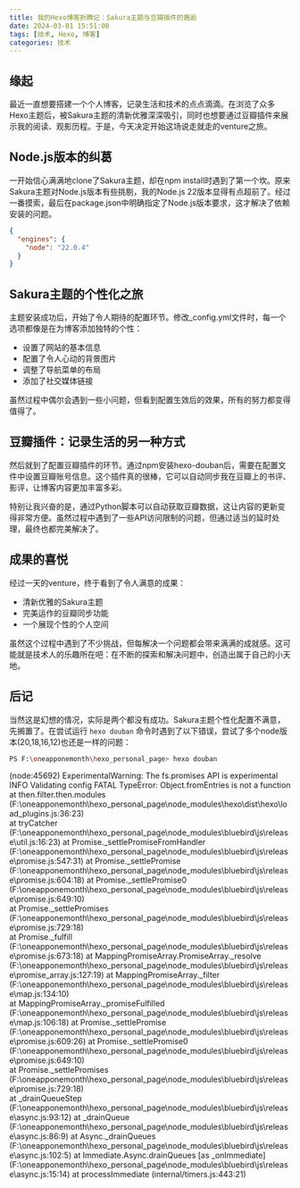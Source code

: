 ```yaml
---
title: 我的Hexo博客折腾记：Sakura主题与豆瓣插件的邂逅
date: 2024-03-01 15:51:00
tags: [技术, Hexo, 博客]
categories: 技术
---
```


## 缘起

最近一直想要搭建一个个人博客，记录生活和技术的点点滴滴。在浏览了众多Hexo主题后，被Sakura主题的清新优雅深深吸引，同时也想要通过豆瓣插件来展示我的阅读、观影历程。于是，今天决定开始这场说走就走的venture之旅。

## Node.js版本的纠葛

一开始信心满满地clone了Sakura主题，却在npm install时遇到了第一个坎。原来Sakura主题对Node.js版本有些挑剔，我的Node.js 22版本显得有点超前了。经过一番摸索，最后在package.json中明确指定了Node.js版本要求，这才解决了依赖安装的问题。

```json
{
  "engines": {
    "node": "22.0.4"
  }
}
```

## Sakura主题的个性化之旅

主题安装成功后，开始了令人期待的配置环节。修改_config.yml文件时，每一个选项都像是在为博客添加独特的个性：

- 设置了网站的基本信息
- 配置了令人心动的背景图片
- 调整了导航菜单的布局
- 添加了社交媒体链接

虽然过程中偶尔会遇到一些小问题，但看到配置生效后的效果，所有的努力都变得值得了。

## 豆瓣插件：记录生活的另一种方式

然后就到了配置豆瓣插件的环节。通过npm安装hexo-douban后，需要在配置文件中设置豆瓣账号信息。这个插件真的很棒，它可以自动同步我在豆瓣上的书评、影评，让博客内容更加丰富多彩。

特别让我兴奋的是，通过Python脚本可以自动获取豆瓣数据，这让内容的更新变得非常方便。虽然过程中遇到了一些API访问限制的问题，但通过适当的延时处理，最终也都完美解决了。

## 成果的喜悦

经过一天的venture，终于看到了令人满意的成果：
- 清新优雅的Sakura主题
- 完美运作的豆瓣同步功能
- 一个展现个性的个人空间

虽然这个过程中遇到了不少挑战，但每解决一个问题都会带来满满的成就感。这可能就是技术人的乐趣所在吧：在不断的探索和解决问题中，创造出属于自己的小天地。

## 后记

当然这是幻想的情况，实际是两个都没有成功。Sakura主题个性化配置不满意，先搁置了。在尝试运行 `hexo douban` 命令时遇到了以下错误，尝试了多个node版本(20,18,16,12)也还是一样的问题：

```bash
PS F:\oneapponemonth\hexo_personal_page> hexo douban
```
(node:45692) ExperimentalWarning: The fs.promises API is experimental
INFO  Validating config
FATAL 
TypeError: Object.fromEntries is not a function
    at then.filter.then.modules (F:\oneapponemonth\hexo_personal_page\node_modules\hexo\dist\hexo\load_plugins.js:36:23)        
    at tryCatcher (F:\oneapponemonth\hexo_personal_page\node_modules\bluebird\js\release\util.js:16:23)
    at Promise._settlePromiseFromHandler (F:\oneapponemonth\hexo_personal_page\node_modules\bluebird\js\release\promise.js:547:31)
    at Promise._settlePromise (F:\oneapponemonth\hexo_personal_page\node_modules\bluebird\js\release\promise.js:604:18)
    at Promise._settlePromise0 (F:\oneapponemonth\hexo_personal_page\node_modules\bluebird\js\release\promise.js:649:10)        
    at Promise._settlePromises (F:\oneapponemonth\hexo_personal_page\node_modules\bluebird\js\release\promise.js:729:18)        
    at Promise._fulfill (F:\oneapponemonth\hexo_personal_page\node_modules\bluebird\js\release\promise.js:673:18)
    at MappingPromiseArray.PromiseArray._resolve (F:\oneapponemonth\hexo_personal_page\node_modules\bluebird\js\release\promise_array.js:127:19)
    at MappingPromiseArray._filter (F:\oneapponemonth\hexo_personal_page\node_modules\bluebird\js\release\map.js:134:10)        
    at MappingPromiseArray._promiseFulfilled (F:\oneapponemonth\hexo_personal_page\node_modules\bluebird\js\release\map.js:106:18)
    at Promise._settlePromise (F:\oneapponemonth\hexo_personal_page\node_modules\bluebird\js\release\promise.js:609:26)
    at Promise._settlePromise0 (F:\oneapponemonth\hexo_personal_page\node_modules\bluebird\js\release\promise.js:649:10)        
    at Promise._settlePromises (F:\oneapponemonth\hexo_personal_page\node_modules\bluebird\js\release\promise.js:729:18)        
    at _drainQueueStep (F:\oneapponemonth\hexo_personal_page\node_modules\bluebird\js\release\async.js:93:12)
    at _drainQueue (F:\oneapponemonth\hexo_personal_page\node_modules\bluebird\js\release\async.js:86:9)
    at Async._drainQueues (F:\oneapponemonth\hexo_personal_page\node_modules\bluebird\js\release\async.js:102:5)
    at Immediate.Async.drainQueues [as _onImmediate] (F:\oneapponemonth\hexo_personal_page\node_modules\bluebird\js\release\async.js:15:14)
    at processImmediate (internal/timers.js:443:21)